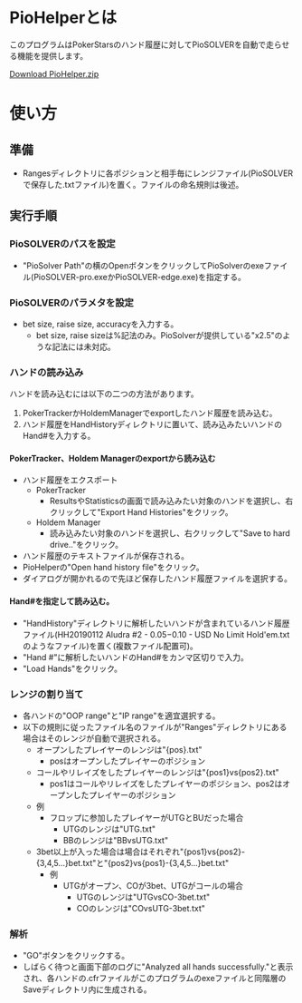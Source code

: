 ﻿# PioHelperとは

このプログラムはPokerStarsのハンド履歴に対してPioSOLVERを自動で走らせる機能を提供します。

[Download PioHelper.zip](./release/PioHelper_0_1_2.zip)

# 使い方

## 準備

- Rangesディレクトリに各ポジションと相手毎にレンジファイル(PioSOLVERで保存した.txtファイル)を置く。ファイルの命名規則は後述。

## 実行手順

### PioSOLVERのパスを設定
- "PioSolver Path"の横のOpenボタンをクリックしてPioSolverのexeファイル(PioSOLVER-pro.exeかPioSOLVER-edge.exe)を指定する。

### PioSOLVERのパラメタを設定
- bet size, raise size, accuracyを入力する。
  - bet size, raise sizeは%記法のみ。PioSolverが提供している"x2.5"のような記法には未対応。

### ハンドの読み込み

ハンドを読み込むには以下の二つの方法があります。
1. PokerTrackerかHoldemManagerでexportしたハンド履歴を読み込む。
1. ハンド履歴をHandHistoryディレクトリに置いて、読み込みたいハンドのHand#を入力する。

#### PokerTracker、Holdem Managerのexportから読み込む

- ハンド履歴をエクスポート
  - PokerTracker
    - ResultsやStatisticsの画面で読み込みたい対象のハンドを選択し、右クリックして"Export Hand Histories"をクリック。
  - Holdem Manager 
    - 読み込みたい対象のハンドを選択し、右クリックして"Save to hard drive.."をクリック。
- ハンド履歴のテキストファイルが保存される。
- PioHelperの"Open hand history file"をクリック。
- ダイアログが開かれるので先ほど保存したハンド履歴ファイルを選択する。

#### Hand#を指定して読み込む。
- "HandHistory"ディレクトリに解析したいハンドが含まれているハンド履歴ファイル(HH20190112 Aludra #2 - $0.05-$0.10 - USD No Limit Hold'em.txtのようなファイル)を置く(複数ファイル配置可)。
- "Hand #"に解析したいハンドのHand#をカンマ区切りで入力。
- "Load Hands"をクリック。

### レンジの割り当て
 
- 各ハンドの"OOP range"と"IP range"を適宜選択する。
- 以下の規則に従ったファイル名のファイルが"Ranges"ディレクトリにある場合はそのレンジが自動で選択される。
  - オープンしたプレイヤーのレンジは"{pos}.txt"
    - posはオープンしたプレイヤーのポジション
  - コールやリレイズをしたプレイヤーのレンジは"{pos1}vs{pos2}.txt"
    - pos1はコールやリレイズをしたプレイヤーのポジション、pos2はオープンしたプレイヤーのポジション
  - 例
    - フロップに参加したプレイヤーがUTGとBUだった場合
      - UTGのレンジは"UTG.txt"
      - BBのレンジは"BBvsUTG.txt"
  - 3bet以上が入った場合は場合はそれぞれ"{pos1}vs{pos2}-{3,4,5...}bet.txt"と"{pos2}vs{pos1}-{3,4,5...}bet.txt"
    - 例
      - UTGがオープン、COが3bet、UTGがコールの場合
        - UTGのレンジは"UTGvsCO-3bet.txt"
        - COのレンジは"COvsUTG-3bet.txt"

### 解析
- "GO"ボタンをクリックする。
- しばらく待つと画面下部のログに"Analyzed all hands successfully."と表示され、各ハンドの.cfrファイルがこのプログラムのexeファイルと同階層のSaveディレクトリ内に生成される。

